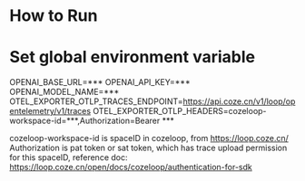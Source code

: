 # How to Run

# Set global environment variable
OPENAI_BASE_URL=***
OPENAI_API_KEY=***
OPENAI_MODEL_NAME=***
OTEL_EXPORTER_OTLP_TRACES_ENDPOINT=https://api.coze.cn/v1/loop/opentelemetry/v1/traces
OTEL_EXPORTER_OTLP_HEADERS=cozeloop-workspace-id=***,Authorization=Bearer ***

cozeloop-workspace-id is spaceID in cozeloop, from https://loop.coze.cn/
Authorization is pat token or sat token, which has trace upload permission for this spaceID, reference doc: https://loop.coze.cn/open/docs/cozeloop/authentication-for-sdk